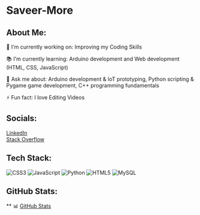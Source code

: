 # Saveer-More
## About Me:
🔭 I'm currently working on:
Improving my Coding Skills

📚 I'm currently learning:
Arduino development and Web development (HTML, CSS, JavaScript)

💬 Ask me about:
Arduino development & IoT prototyping, Python scripting & Pygame game development, C++ programming fundamentals

⚡ Fun fact:
I love Editing Videos

## Socials:
[LinkedIn](https://www.linkedin.com/in/saveer-more/)   
[Stack Overflow](https://stackoverflow.com/users/30797017/saveer-more) 

## Tech Stack:
![CSS3](https://img.shields.io/badge/-CSS3-1572B6?logo=css3&style=for-the-badge)
![JavaScript](https://img.shields.io/badge/-JavaScript-F7DF1E?logo=javascript&style=for-the-badge)
![Python](https://img.shields.io/badge/-Python-3776AB?logo=python&style=for-the-badge)
![HTML5](https://img.shields.io/badge/-HTML5-E34F26?logo=html5&style=for-the-badge)
![MySQL](https://img.shields.io/badge/-MySQL-4479A1?logo=mysql&style=for-the-badge)

## GitHub Stats: 
** 📊 [GitHub Stats](https://github-readme-stats.vercel.app/api?username=Saveer2&show_icons=true&theme=dark)
